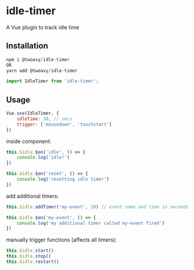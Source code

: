 # idle-timer

A Vue plugin to track idle time

## Installation

```js
npm i @twoavy/idle-timer
OR
yarn add @twoavy/idle-timer
```
```js
import IdleTimer from 'idle-timer';
```

## Usage


```js
Vue.use(IdleTimer, {
    idleTime: 30, // secs
    trigger: ['mousedown', 'touchstart']
})
```

inside component:

```js
this.$idle.$on('idle', () => {
    console.log('idle!')
})

this.$idle.$on('reset', () => {
    console.log('resetting idle timer')
})
```

add additional timers:
```js
this.$idle.addTimer('my-event', 10) // event name and time in seconds

this.$idle.$on('my-event', () => {
    console.log('my additional timer called my-event fired')
})
```

manually trigger functions (affects all timers):

```js
this.$idle.start() 
this.$idle.stop() 
this.$idle.restart()
```
